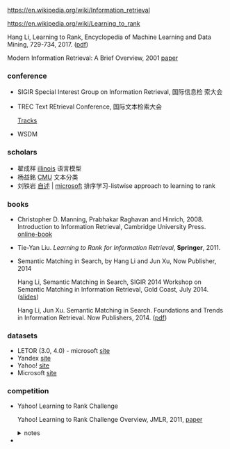 https://en.wikipedia.org/wiki/Information_retrieval

https://en.wikipedia.org/wiki/Learning_to_rank

Hang Li, Learning to Rank, Encyclopedia of Machine Learning and Data Mining, 729-734, 2017. ([pdf](http://www.hangli-hl.com/uploads/3/4/4/6/34465961/learning_to_rank.pdf))

Modern Information Retrieval: A Brief Overview, 2001 [paper](http://singhal.info/ieee2001.pdf)

### conference

+ SIGIR  Special Interest Group on Information Retrieval, 国际信息检
  索大会
+ TREC Text REtrieval Conference, 国际文本检索大会 

  [Tracks](https://en.wikipedia.org/wiki/Text_Retrieval_Conference)
+ WSDM

### scholars

+ 翟成祥 [illinois](http://czhai.cs.illinois.edu/) 语言模型
+ 杨益銘 [CMU](http://www.cs.cmu.edu/~yiming/) 文本分类
+ 刘铁岩 [自述](http://www.cnblogs.com/blessw/archive/2010/03/27/1698636.html) | [microsoft](https://www.microsoft.com/en-us/research/people/tyliu/) 排序学习-listwise approach to learning to rank



### books

- Christopher D. Manning, Prabhakar Raghavan and Hinrich, 2008. Introduction to Information Retrieval, Cambridge University Press. [online-book](https://nlp.stanford.edu/IR-book/)

- Tie-Yan Liu. *Learning to Rank for Information Retrieval*, **Springer**, 2011.

- Semantic Matching in Search, by Hang Li and Jun Xu, Now Publisher, 2014 

  Hang Li, Semantic Matching in Search, SIGIR 2014 Workshop on Semantic Matching in Information Retrieval, Gold Coast, July 2014. ([slides](http://www.hangli-hl.com/uploads/3/4/4/6/34465961/semantic_matching_in_search.pdf))

  Hang Li, Jun Xu. Semantic Matching in Search. Foundations and Trends in Information Retrieval. Now Publishers, 2014. ([pdf](http://www.hangli-hl.com/uploads/3/4/4/6/34465961/ml_for_match-step2.pdf))



### datasets

+ LETOR (3.0, 4.0) - microsoft [site](https://www.microsoft.com/en-us/research/project/letor-learning-rank-information-retrieval/) 
+ Yandex [site](https://academy.yandex.ru/events/data_analysis/grant2009/) 
+ Yahoo! [site](https://webscope.sandbox.yahoo.com/catalog.php?datatype=c) 
+ Microsoft [site](https://www.microsoft.com/en-us/research/project/mslr/) 

### competition

- Yahoo! Learning to Rank Challenge

  Yahoo! Learning to Rank Challenge Overview, JMLR, 2011, [paper](http://proceedings.mlr.press/v14/chapelle11a/chapelle11a.pdf) 

  <details>
      <summary>notes </summary> 
   	1) regresson or decision tree?<br>
      The solutions to ranking problem are quite mature(?). All of them used decision trees and ensemble methods, and comparing the best solution of ensemble learning with the baseline of regression model (GBDT), the relevance gap is rather small.<br>
      The simple regression based and decision tree based:
      In general, the choice of the loss function is all the more critical as the class of function is small, resulting in underfitting; But when the class of functions is sufficiently large and underfitting is not an issue anymore, the choice of the loss function is of secondary importance.<br>
      For simple regression based model, gains can be obtained by designing a loss function specifically tuned for ranking.<br>
      For decision based model, the modeling complexity is large enough and squared loss optimization is sufficient.<br>
      2) transfer learning<br>
      The benefits from transfer learning seem limited(?).<br>

- 

